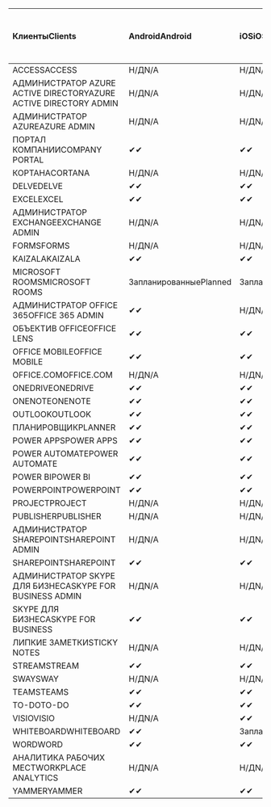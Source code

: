 <!-- This file is generated automatically. Changes made to this file will be overwritten.-->
|<span data-ttu-id="7b503-101">Клиенты</span><span class="sxs-lookup"><span data-stu-id="7b503-101">Clients</span></span>|<span data-ttu-id="7b503-102">Android</span><span class="sxs-lookup"><span data-stu-id="7b503-102">Android</span></span>|<span data-ttu-id="7b503-103">iOS</span><span class="sxs-lookup"><span data-stu-id="7b503-103">iOS</span></span>|<span data-ttu-id="7b503-104">"Mac";</span><span class="sxs-lookup"><span data-stu-id="7b503-104">Mac</span></span>|<span data-ttu-id="7b503-105">Windows 10</span><span class="sxs-lookup"><span data-stu-id="7b503-105">Windows 10</span></span><br><span data-ttu-id="7b503-106">Desktop</span><span class="sxs-lookup"><span data-stu-id="7b503-106">Desktop</span></span>|<span data-ttu-id="7b503-107">Windows 10</span><span class="sxs-lookup"><span data-stu-id="7b503-107">Windows 10</span></span><br><span data-ttu-id="7b503-108">Современные приложения</span><span class="sxs-lookup"><span data-stu-id="7b503-108">Modern Apps</span></span>|
|:-|:-|:-|:-|:-|:-|
|<span data-ttu-id="7b503-109">ACCESS</span><span class="sxs-lookup"><span data-stu-id="7b503-109">ACCESS</span></span>|<span data-ttu-id="7b503-110">Н/Д</span><span class="sxs-lookup"><span data-stu-id="7b503-110">N/A</span></span>|<span data-ttu-id="7b503-111">Н/Д</span><span class="sxs-lookup"><span data-stu-id="7b503-111">N/A</span></span>|<span data-ttu-id="7b503-112">Н/Д</span><span class="sxs-lookup"><span data-stu-id="7b503-112">N/A</span></span>|<span data-ttu-id="7b503-113">✔</span><span class="sxs-lookup"><span data-stu-id="7b503-113">✔</span></span>|<span data-ttu-id="7b503-114">Н/Д</span><span class="sxs-lookup"><span data-stu-id="7b503-114">N/A</span></span>|
|<span data-ttu-id="7b503-115">АДМИНИСТРАТОР AZURE ACTIVE DIRECTORY</span><span class="sxs-lookup"><span data-stu-id="7b503-115">AZURE ACTIVE DIRECTORY ADMIN</span></span>|<span data-ttu-id="7b503-116">Н/Д</span><span class="sxs-lookup"><span data-stu-id="7b503-116">N/A</span></span>|<span data-ttu-id="7b503-117">Н/Д</span><span class="sxs-lookup"><span data-stu-id="7b503-117">N/A</span></span>|<span data-ttu-id="7b503-118">Н/Д</span><span class="sxs-lookup"><span data-stu-id="7b503-118">N/A</span></span>|<span data-ttu-id="7b503-119">✔</span><span class="sxs-lookup"><span data-stu-id="7b503-119">✔</span></span>|<span data-ttu-id="7b503-120">Н/Д</span><span class="sxs-lookup"><span data-stu-id="7b503-120">N/A</span></span>|
|<span data-ttu-id="7b503-121">АДМИНИСТРАТОР AZURE</span><span class="sxs-lookup"><span data-stu-id="7b503-121">AZURE ADMIN</span></span>|<span data-ttu-id="7b503-122">Н/Д</span><span class="sxs-lookup"><span data-stu-id="7b503-122">N/A</span></span>|<span data-ttu-id="7b503-123">Н/Д</span><span class="sxs-lookup"><span data-stu-id="7b503-123">N/A</span></span>|<span data-ttu-id="7b503-124">Н/Д</span><span class="sxs-lookup"><span data-stu-id="7b503-124">N/A</span></span>|<span data-ttu-id="7b503-125">Н/Д</span><span class="sxs-lookup"><span data-stu-id="7b503-125">N/A</span></span>|<span data-ttu-id="7b503-126">Н/Д</span><span class="sxs-lookup"><span data-stu-id="7b503-126">N/A</span></span>|
|<span data-ttu-id="7b503-127">ПОРТАЛ КОМПАНИИ</span><span class="sxs-lookup"><span data-stu-id="7b503-127">COMPANY PORTAL</span></span>|<span data-ttu-id="7b503-128">✔</span><span class="sxs-lookup"><span data-stu-id="7b503-128">✔</span></span>|<span data-ttu-id="7b503-129">✔</span><span class="sxs-lookup"><span data-stu-id="7b503-129">✔</span></span>|<span data-ttu-id="7b503-130">✔</span><span class="sxs-lookup"><span data-stu-id="7b503-130">✔</span></span>|<span data-ttu-id="7b503-131">Н/Д</span><span class="sxs-lookup"><span data-stu-id="7b503-131">N/A</span></span>|<span data-ttu-id="7b503-132">✔</span><span class="sxs-lookup"><span data-stu-id="7b503-132">✔</span></span>|
|<span data-ttu-id="7b503-133">КОРТАНА</span><span class="sxs-lookup"><span data-stu-id="7b503-133">CORTANA</span></span>|<span data-ttu-id="7b503-134">Н/Д</span><span class="sxs-lookup"><span data-stu-id="7b503-134">N/A</span></span>|<span data-ttu-id="7b503-135">Н/Д</span><span class="sxs-lookup"><span data-stu-id="7b503-135">N/A</span></span>|<span data-ttu-id="7b503-136">Н/Д</span><span class="sxs-lookup"><span data-stu-id="7b503-136">N/A</span></span>|<span data-ttu-id="7b503-137">Н/Д</span><span class="sxs-lookup"><span data-stu-id="7b503-137">N/A</span></span>|<span data-ttu-id="7b503-138">✔</span><span class="sxs-lookup"><span data-stu-id="7b503-138">✔</span></span>|
|<span data-ttu-id="7b503-139">DELVE</span><span class="sxs-lookup"><span data-stu-id="7b503-139">DELVE</span></span>|<span data-ttu-id="7b503-140">✔</span><span class="sxs-lookup"><span data-stu-id="7b503-140">✔</span></span>|<span data-ttu-id="7b503-141">✔</span><span class="sxs-lookup"><span data-stu-id="7b503-141">✔</span></span>|<span data-ttu-id="7b503-142">Н/Д</span><span class="sxs-lookup"><span data-stu-id="7b503-142">N/A</span></span>|<span data-ttu-id="7b503-143">Н/Д</span><span class="sxs-lookup"><span data-stu-id="7b503-143">N/A</span></span>|<span data-ttu-id="7b503-144">Н/Д</span><span class="sxs-lookup"><span data-stu-id="7b503-144">N/A</span></span>|
|<span data-ttu-id="7b503-145">EXCEL</span><span class="sxs-lookup"><span data-stu-id="7b503-145">EXCEL</span></span>|<span data-ttu-id="7b503-146">✔</span><span class="sxs-lookup"><span data-stu-id="7b503-146">✔</span></span>|<span data-ttu-id="7b503-147">✔</span><span class="sxs-lookup"><span data-stu-id="7b503-147">✔</span></span>|<span data-ttu-id="7b503-148">✔</span><span class="sxs-lookup"><span data-stu-id="7b503-148">✔</span></span>|<span data-ttu-id="7b503-149">✔</span><span class="sxs-lookup"><span data-stu-id="7b503-149">✔</span></span>|<span data-ttu-id="7b503-150">✔</span><span class="sxs-lookup"><span data-stu-id="7b503-150">✔</span></span>|
|<span data-ttu-id="7b503-151">АДМИНИСТРАТОР EXCHANGE</span><span class="sxs-lookup"><span data-stu-id="7b503-151">EXCHANGE ADMIN</span></span>|<span data-ttu-id="7b503-152">Н/Д</span><span class="sxs-lookup"><span data-stu-id="7b503-152">N/A</span></span>|<span data-ttu-id="7b503-153">Н/Д</span><span class="sxs-lookup"><span data-stu-id="7b503-153">N/A</span></span>|<span data-ttu-id="7b503-154">Н/Д</span><span class="sxs-lookup"><span data-stu-id="7b503-154">N/A</span></span>|<span data-ttu-id="7b503-155">✔</span><span class="sxs-lookup"><span data-stu-id="7b503-155">✔</span></span>|<span data-ttu-id="7b503-156">Н/Д</span><span class="sxs-lookup"><span data-stu-id="7b503-156">N/A</span></span>|
|<span data-ttu-id="7b503-157">FORMS</span><span class="sxs-lookup"><span data-stu-id="7b503-157">FORMS</span></span>|<span data-ttu-id="7b503-158">Н/Д</span><span class="sxs-lookup"><span data-stu-id="7b503-158">N/A</span></span>|<span data-ttu-id="7b503-159">Н/Д</span><span class="sxs-lookup"><span data-stu-id="7b503-159">N/A</span></span>|<span data-ttu-id="7b503-160">Н/Д</span><span class="sxs-lookup"><span data-stu-id="7b503-160">N/A</span></span>|<span data-ttu-id="7b503-161">Н/Д</span><span class="sxs-lookup"><span data-stu-id="7b503-161">N/A</span></span>|<span data-ttu-id="7b503-162">Н/Д</span><span class="sxs-lookup"><span data-stu-id="7b503-162">N/A</span></span>|
|<span data-ttu-id="7b503-163">KAIZALA</span><span class="sxs-lookup"><span data-stu-id="7b503-163">KAIZALA</span></span>|<span data-ttu-id="7b503-164">✔</span><span class="sxs-lookup"><span data-stu-id="7b503-164">✔</span></span>|<span data-ttu-id="7b503-165">✔</span><span class="sxs-lookup"><span data-stu-id="7b503-165">✔</span></span>|<span data-ttu-id="7b503-166">Н/Д</span><span class="sxs-lookup"><span data-stu-id="7b503-166">N/A</span></span>|<span data-ttu-id="7b503-167">Н/Д</span><span class="sxs-lookup"><span data-stu-id="7b503-167">N/A</span></span>|<span data-ttu-id="7b503-168">Н/Д</span><span class="sxs-lookup"><span data-stu-id="7b503-168">N/A</span></span>|
|<span data-ttu-id="7b503-169">MICROSOFT ROOMS</span><span class="sxs-lookup"><span data-stu-id="7b503-169">MICROSOFT ROOMS</span></span>|<span data-ttu-id="7b503-170">Запланированные</span><span class="sxs-lookup"><span data-stu-id="7b503-170">Planned</span></span>|<span data-ttu-id="7b503-171">Запланированные</span><span class="sxs-lookup"><span data-stu-id="7b503-171">Planned</span></span>|<span data-ttu-id="7b503-172">Н/Д</span><span class="sxs-lookup"><span data-stu-id="7b503-172">N/A</span></span>|<span data-ttu-id="7b503-173">Н/Д</span><span class="sxs-lookup"><span data-stu-id="7b503-173">N/A</span></span>|<span data-ttu-id="7b503-174">Н/Д</span><span class="sxs-lookup"><span data-stu-id="7b503-174">N/A</span></span>|
|<span data-ttu-id="7b503-175">АДМИНИСТРАТОР OFFICE 365</span><span class="sxs-lookup"><span data-stu-id="7b503-175">OFFICE 365 ADMIN</span></span>|<span data-ttu-id="7b503-176">✔</span><span class="sxs-lookup"><span data-stu-id="7b503-176">✔</span></span>|<span data-ttu-id="7b503-177">Н/Д</span><span class="sxs-lookup"><span data-stu-id="7b503-177">N/A</span></span>|<span data-ttu-id="7b503-178">Н/Д</span><span class="sxs-lookup"><span data-stu-id="7b503-178">N/A</span></span>|<span data-ttu-id="7b503-179">Н/Д</span><span class="sxs-lookup"><span data-stu-id="7b503-179">N/A</span></span>|<span data-ttu-id="7b503-180">Н/Д</span><span class="sxs-lookup"><span data-stu-id="7b503-180">N/A</span></span>|
|<span data-ttu-id="7b503-181">ОБЪЕКТИВ OFFICE</span><span class="sxs-lookup"><span data-stu-id="7b503-181">OFFICE LENS</span></span>|<span data-ttu-id="7b503-182">✔</span><span class="sxs-lookup"><span data-stu-id="7b503-182">✔</span></span>|<span data-ttu-id="7b503-183">✔</span><span class="sxs-lookup"><span data-stu-id="7b503-183">✔</span></span>|<span data-ttu-id="7b503-184">Н/Д</span><span class="sxs-lookup"><span data-stu-id="7b503-184">N/A</span></span>|<span data-ttu-id="7b503-185">Н/Д</span><span class="sxs-lookup"><span data-stu-id="7b503-185">N/A</span></span>|<span data-ttu-id="7b503-186">✔</span><span class="sxs-lookup"><span data-stu-id="7b503-186">✔</span></span>|
|<span data-ttu-id="7b503-187">OFFICE MOBILE</span><span class="sxs-lookup"><span data-stu-id="7b503-187">OFFICE MOBILE</span></span>|<span data-ttu-id="7b503-188">✔</span><span class="sxs-lookup"><span data-stu-id="7b503-188">✔</span></span>|<span data-ttu-id="7b503-189">✔</span><span class="sxs-lookup"><span data-stu-id="7b503-189">✔</span></span>|<span data-ttu-id="7b503-190">Н/Д</span><span class="sxs-lookup"><span data-stu-id="7b503-190">N/A</span></span>|<span data-ttu-id="7b503-191">Н/Д</span><span class="sxs-lookup"><span data-stu-id="7b503-191">N/A</span></span>|<span data-ttu-id="7b503-192">Н/Д</span><span class="sxs-lookup"><span data-stu-id="7b503-192">N/A</span></span>|
|<span data-ttu-id="7b503-193">OFFICE.COM</span><span class="sxs-lookup"><span data-stu-id="7b503-193">OFFICE.COM</span></span>|<span data-ttu-id="7b503-194">Н/Д</span><span class="sxs-lookup"><span data-stu-id="7b503-194">N/A</span></span>|<span data-ttu-id="7b503-195">Н/Д</span><span class="sxs-lookup"><span data-stu-id="7b503-195">N/A</span></span>|<span data-ttu-id="7b503-196">Н/Д</span><span class="sxs-lookup"><span data-stu-id="7b503-196">N/A</span></span>|<span data-ttu-id="7b503-197">Н/Д</span><span class="sxs-lookup"><span data-stu-id="7b503-197">N/A</span></span>|<span data-ttu-id="7b503-198">✔</span><span class="sxs-lookup"><span data-stu-id="7b503-198">✔</span></span>|
|<span data-ttu-id="7b503-199">ONEDRIVE</span><span class="sxs-lookup"><span data-stu-id="7b503-199">ONEDRIVE</span></span>|<span data-ttu-id="7b503-200">✔</span><span class="sxs-lookup"><span data-stu-id="7b503-200">✔</span></span>|<span data-ttu-id="7b503-201">✔</span><span class="sxs-lookup"><span data-stu-id="7b503-201">✔</span></span>|<span data-ttu-id="7b503-202">✔</span><span class="sxs-lookup"><span data-stu-id="7b503-202">✔</span></span>|<span data-ttu-id="7b503-203">✔</span><span class="sxs-lookup"><span data-stu-id="7b503-203">✔</span></span>|<span data-ttu-id="7b503-204">✔</span><span class="sxs-lookup"><span data-stu-id="7b503-204">✔</span></span>|
|<span data-ttu-id="7b503-205">ONENOTE</span><span class="sxs-lookup"><span data-stu-id="7b503-205">ONENOTE</span></span>|<span data-ttu-id="7b503-206">✔</span><span class="sxs-lookup"><span data-stu-id="7b503-206">✔</span></span>|<span data-ttu-id="7b503-207">✔</span><span class="sxs-lookup"><span data-stu-id="7b503-207">✔</span></span>|<span data-ttu-id="7b503-208">✔</span><span class="sxs-lookup"><span data-stu-id="7b503-208">✔</span></span>|<span data-ttu-id="7b503-209">✔</span><span class="sxs-lookup"><span data-stu-id="7b503-209">✔</span></span>|<span data-ttu-id="7b503-210">✔</span><span class="sxs-lookup"><span data-stu-id="7b503-210">✔</span></span>|
|<span data-ttu-id="7b503-211">OUTLOOK</span><span class="sxs-lookup"><span data-stu-id="7b503-211">OUTLOOK</span></span>|<span data-ttu-id="7b503-212">✔</span><span class="sxs-lookup"><span data-stu-id="7b503-212">✔</span></span>|<span data-ttu-id="7b503-213">✔</span><span class="sxs-lookup"><span data-stu-id="7b503-213">✔</span></span>|<span data-ttu-id="7b503-214">✔</span><span class="sxs-lookup"><span data-stu-id="7b503-214">✔</span></span>|<span data-ttu-id="7b503-215">✔</span><span class="sxs-lookup"><span data-stu-id="7b503-215">✔</span></span>|<span data-ttu-id="7b503-216">✔</span><span class="sxs-lookup"><span data-stu-id="7b503-216">✔</span></span>|
|<span data-ttu-id="7b503-217">ПЛАНИРОВЩИК</span><span class="sxs-lookup"><span data-stu-id="7b503-217">PLANNER</span></span>|<span data-ttu-id="7b503-218">✔</span><span class="sxs-lookup"><span data-stu-id="7b503-218">✔</span></span>|<span data-ttu-id="7b503-219">✔</span><span class="sxs-lookup"><span data-stu-id="7b503-219">✔</span></span>|<span data-ttu-id="7b503-220">Н/Д</span><span class="sxs-lookup"><span data-stu-id="7b503-220">N/A</span></span>|<span data-ttu-id="7b503-221">Н/Д</span><span class="sxs-lookup"><span data-stu-id="7b503-221">N/A</span></span>|<span data-ttu-id="7b503-222">Н/Д</span><span class="sxs-lookup"><span data-stu-id="7b503-222">N/A</span></span>|
|<span data-ttu-id="7b503-223">POWER APPS</span><span class="sxs-lookup"><span data-stu-id="7b503-223">POWER APPS</span></span>|<span data-ttu-id="7b503-224">✔</span><span class="sxs-lookup"><span data-stu-id="7b503-224">✔</span></span>|<span data-ttu-id="7b503-225">✔</span><span class="sxs-lookup"><span data-stu-id="7b503-225">✔</span></span>|<span data-ttu-id="7b503-226">Н/Д</span><span class="sxs-lookup"><span data-stu-id="7b503-226">N/A</span></span>|<span data-ttu-id="7b503-227">Н/Д</span><span class="sxs-lookup"><span data-stu-id="7b503-227">N/A</span></span>|<span data-ttu-id="7b503-228">✔</span><span class="sxs-lookup"><span data-stu-id="7b503-228">✔</span></span>|
|<span data-ttu-id="7b503-229">POWER AUTOMATE</span><span class="sxs-lookup"><span data-stu-id="7b503-229">POWER AUTOMATE</span></span>|<span data-ttu-id="7b503-230">✔</span><span class="sxs-lookup"><span data-stu-id="7b503-230">✔</span></span>|<span data-ttu-id="7b503-231">✔</span><span class="sxs-lookup"><span data-stu-id="7b503-231">✔</span></span>|<span data-ttu-id="7b503-232">Н/Д</span><span class="sxs-lookup"><span data-stu-id="7b503-232">N/A</span></span>|<span data-ttu-id="7b503-233">Н/Д</span><span class="sxs-lookup"><span data-stu-id="7b503-233">N/A</span></span>|<span data-ttu-id="7b503-234">Н/Д</span><span class="sxs-lookup"><span data-stu-id="7b503-234">N/A</span></span>|
|<span data-ttu-id="7b503-235">POWER BI</span><span class="sxs-lookup"><span data-stu-id="7b503-235">POWER BI</span></span>|<span data-ttu-id="7b503-236">✔</span><span class="sxs-lookup"><span data-stu-id="7b503-236">✔</span></span>|<span data-ttu-id="7b503-237">✔</span><span class="sxs-lookup"><span data-stu-id="7b503-237">✔</span></span>|<span data-ttu-id="7b503-238">Н/Д</span><span class="sxs-lookup"><span data-stu-id="7b503-238">N/A</span></span>|<span data-ttu-id="7b503-239">✔</span><span class="sxs-lookup"><span data-stu-id="7b503-239">✔</span></span>|<span data-ttu-id="7b503-240">✔</span><span class="sxs-lookup"><span data-stu-id="7b503-240">✔</span></span>|
|<span data-ttu-id="7b503-241">POWERPOINT</span><span class="sxs-lookup"><span data-stu-id="7b503-241">POWERPOINT</span></span>|<span data-ttu-id="7b503-242">✔</span><span class="sxs-lookup"><span data-stu-id="7b503-242">✔</span></span>|<span data-ttu-id="7b503-243">✔</span><span class="sxs-lookup"><span data-stu-id="7b503-243">✔</span></span>|<span data-ttu-id="7b503-244">✔</span><span class="sxs-lookup"><span data-stu-id="7b503-244">✔</span></span>|<span data-ttu-id="7b503-245">✔</span><span class="sxs-lookup"><span data-stu-id="7b503-245">✔</span></span>|<span data-ttu-id="7b503-246">✔</span><span class="sxs-lookup"><span data-stu-id="7b503-246">✔</span></span>|
|<span data-ttu-id="7b503-247">PROJECT</span><span class="sxs-lookup"><span data-stu-id="7b503-247">PROJECT</span></span>|<span data-ttu-id="7b503-248">Н/Д</span><span class="sxs-lookup"><span data-stu-id="7b503-248">N/A</span></span>|<span data-ttu-id="7b503-249">Н/Д</span><span class="sxs-lookup"><span data-stu-id="7b503-249">N/A</span></span>|<span data-ttu-id="7b503-250">Н/Д</span><span class="sxs-lookup"><span data-stu-id="7b503-250">N/A</span></span>|<span data-ttu-id="7b503-251">✔</span><span class="sxs-lookup"><span data-stu-id="7b503-251">✔</span></span>|<span data-ttu-id="7b503-252">Н/Д</span><span class="sxs-lookup"><span data-stu-id="7b503-252">N/A</span></span>|
|<span data-ttu-id="7b503-253">PUBLISHER</span><span class="sxs-lookup"><span data-stu-id="7b503-253">PUBLISHER</span></span>|<span data-ttu-id="7b503-254">Н/Д</span><span class="sxs-lookup"><span data-stu-id="7b503-254">N/A</span></span>|<span data-ttu-id="7b503-255">Н/Д</span><span class="sxs-lookup"><span data-stu-id="7b503-255">N/A</span></span>|<span data-ttu-id="7b503-256">Н/Д</span><span class="sxs-lookup"><span data-stu-id="7b503-256">N/A</span></span>|<span data-ttu-id="7b503-257">✔</span><span class="sxs-lookup"><span data-stu-id="7b503-257">✔</span></span>|<span data-ttu-id="7b503-258">Н/Д</span><span class="sxs-lookup"><span data-stu-id="7b503-258">N/A</span></span>|
|<span data-ttu-id="7b503-259">АДМИНИСТРАТОР SHAREPOINT</span><span class="sxs-lookup"><span data-stu-id="7b503-259">SHAREPOINT ADMIN</span></span>|<span data-ttu-id="7b503-260">Н/Д</span><span class="sxs-lookup"><span data-stu-id="7b503-260">N/A</span></span>|<span data-ttu-id="7b503-261">Н/Д</span><span class="sxs-lookup"><span data-stu-id="7b503-261">N/A</span></span>|<span data-ttu-id="7b503-262">Н/Д</span><span class="sxs-lookup"><span data-stu-id="7b503-262">N/A</span></span>|<span data-ttu-id="7b503-263">✔</span><span class="sxs-lookup"><span data-stu-id="7b503-263">✔</span></span>|<span data-ttu-id="7b503-264">Н/Д</span><span class="sxs-lookup"><span data-stu-id="7b503-264">N/A</span></span>|
|<span data-ttu-id="7b503-265">SHAREPOINT</span><span class="sxs-lookup"><span data-stu-id="7b503-265">SHAREPOINT</span></span>|<span data-ttu-id="7b503-266">✔</span><span class="sxs-lookup"><span data-stu-id="7b503-266">✔</span></span>|<span data-ttu-id="7b503-267">✔</span><span class="sxs-lookup"><span data-stu-id="7b503-267">✔</span></span>|<span data-ttu-id="7b503-268">Н/Д</span><span class="sxs-lookup"><span data-stu-id="7b503-268">N/A</span></span>|<span data-ttu-id="7b503-269">Н/Д</span><span class="sxs-lookup"><span data-stu-id="7b503-269">N/A</span></span>|<span data-ttu-id="7b503-270">Н/Д</span><span class="sxs-lookup"><span data-stu-id="7b503-270">N/A</span></span>|
|<span data-ttu-id="7b503-271">АДМИНИСТРАТОР SKYPE ДЛЯ БИЗНЕСА</span><span class="sxs-lookup"><span data-stu-id="7b503-271">SKYPE FOR BUSINESS ADMIN</span></span>|<span data-ttu-id="7b503-272">Н/Д</span><span class="sxs-lookup"><span data-stu-id="7b503-272">N/A</span></span>|<span data-ttu-id="7b503-273">Н/Д</span><span class="sxs-lookup"><span data-stu-id="7b503-273">N/A</span></span>|<span data-ttu-id="7b503-274">Н/Д</span><span class="sxs-lookup"><span data-stu-id="7b503-274">N/A</span></span>|<span data-ttu-id="7b503-275">✔</span><span class="sxs-lookup"><span data-stu-id="7b503-275">✔</span></span>|<span data-ttu-id="7b503-276">Н/Д</span><span class="sxs-lookup"><span data-stu-id="7b503-276">N/A</span></span>|
|<span data-ttu-id="7b503-277">SKYPE ДЛЯ БИЗНЕСА</span><span class="sxs-lookup"><span data-stu-id="7b503-277">SKYPE FOR BUSINESS</span></span>|<span data-ttu-id="7b503-278">✔</span><span class="sxs-lookup"><span data-stu-id="7b503-278">✔</span></span>|<span data-ttu-id="7b503-279">✔</span><span class="sxs-lookup"><span data-stu-id="7b503-279">✔</span></span>|<span data-ttu-id="7b503-280">✔</span><span class="sxs-lookup"><span data-stu-id="7b503-280">✔</span></span>|<span data-ttu-id="7b503-281">✔</span><span class="sxs-lookup"><span data-stu-id="7b503-281">✔</span></span>|<span data-ttu-id="7b503-282">Н/Д</span><span class="sxs-lookup"><span data-stu-id="7b503-282">N/A</span></span>|
|<span data-ttu-id="7b503-283">ЛИПКИЕ ЗАМЕТКИ</span><span class="sxs-lookup"><span data-stu-id="7b503-283">STICKY NOTES</span></span>|<span data-ttu-id="7b503-284">Н/Д</span><span class="sxs-lookup"><span data-stu-id="7b503-284">N/A</span></span>|<span data-ttu-id="7b503-285">Н/Д</span><span class="sxs-lookup"><span data-stu-id="7b503-285">N/A</span></span>|<span data-ttu-id="7b503-286">Н/Д</span><span class="sxs-lookup"><span data-stu-id="7b503-286">N/A</span></span>|<span data-ttu-id="7b503-287">Н/Д</span><span class="sxs-lookup"><span data-stu-id="7b503-287">N/A</span></span>|<span data-ttu-id="7b503-288">✔</span><span class="sxs-lookup"><span data-stu-id="7b503-288">✔</span></span>|
|<span data-ttu-id="7b503-289">STREAM</span><span class="sxs-lookup"><span data-stu-id="7b503-289">STREAM</span></span>|<span data-ttu-id="7b503-290">✔</span><span class="sxs-lookup"><span data-stu-id="7b503-290">✔</span></span>|<span data-ttu-id="7b503-291">✔</span><span class="sxs-lookup"><span data-stu-id="7b503-291">✔</span></span>|<span data-ttu-id="7b503-292">Н/Д</span><span class="sxs-lookup"><span data-stu-id="7b503-292">N/A</span></span>|<span data-ttu-id="7b503-293">Н/Д</span><span class="sxs-lookup"><span data-stu-id="7b503-293">N/A</span></span>|<span data-ttu-id="7b503-294">Н/Д</span><span class="sxs-lookup"><span data-stu-id="7b503-294">N/A</span></span>|
|<span data-ttu-id="7b503-295">SWAY</span><span class="sxs-lookup"><span data-stu-id="7b503-295">SWAY</span></span>|<span data-ttu-id="7b503-296">Н/Д</span><span class="sxs-lookup"><span data-stu-id="7b503-296">N/A</span></span>|<span data-ttu-id="7b503-297">Н/Д</span><span class="sxs-lookup"><span data-stu-id="7b503-297">N/A</span></span>|<span data-ttu-id="7b503-298">Н/Д</span><span class="sxs-lookup"><span data-stu-id="7b503-298">N/A</span></span>|<span data-ttu-id="7b503-299">Н/Д</span><span class="sxs-lookup"><span data-stu-id="7b503-299">N/A</span></span>|<span data-ttu-id="7b503-300">✔</span><span class="sxs-lookup"><span data-stu-id="7b503-300">✔</span></span>|
|<span data-ttu-id="7b503-301">TEAMS</span><span class="sxs-lookup"><span data-stu-id="7b503-301">TEAMS</span></span>|<span data-ttu-id="7b503-302">✔</span><span class="sxs-lookup"><span data-stu-id="7b503-302">✔</span></span>|<span data-ttu-id="7b503-303">✔</span><span class="sxs-lookup"><span data-stu-id="7b503-303">✔</span></span>|<span data-ttu-id="7b503-304">✔</span><span class="sxs-lookup"><span data-stu-id="7b503-304">✔</span></span>|<span data-ttu-id="7b503-305">Запланированные</span><span class="sxs-lookup"><span data-stu-id="7b503-305">Planned</span></span>|<span data-ttu-id="7b503-306">Н/Д</span><span class="sxs-lookup"><span data-stu-id="7b503-306">N/A</span></span>|
|<span data-ttu-id="7b503-307">TO-DO</span><span class="sxs-lookup"><span data-stu-id="7b503-307">TO-DO</span></span>|<span data-ttu-id="7b503-308">✔</span><span class="sxs-lookup"><span data-stu-id="7b503-308">✔</span></span>|<span data-ttu-id="7b503-309">✔</span><span class="sxs-lookup"><span data-stu-id="7b503-309">✔</span></span>|<span data-ttu-id="7b503-310">✔</span><span class="sxs-lookup"><span data-stu-id="7b503-310">✔</span></span>|<span data-ttu-id="7b503-311">Н/Д</span><span class="sxs-lookup"><span data-stu-id="7b503-311">N/A</span></span>|<span data-ttu-id="7b503-312">✔</span><span class="sxs-lookup"><span data-stu-id="7b503-312">✔</span></span>|
|<span data-ttu-id="7b503-313">VISIO</span><span class="sxs-lookup"><span data-stu-id="7b503-313">VISIO</span></span>|<span data-ttu-id="7b503-314">Н/Д</span><span class="sxs-lookup"><span data-stu-id="7b503-314">N/A</span></span>|<span data-ttu-id="7b503-315">✔</span><span class="sxs-lookup"><span data-stu-id="7b503-315">✔</span></span>|<span data-ttu-id="7b503-316">Н/Д</span><span class="sxs-lookup"><span data-stu-id="7b503-316">N/A</span></span>|<span data-ttu-id="7b503-317">✔</span><span class="sxs-lookup"><span data-stu-id="7b503-317">✔</span></span>|<span data-ttu-id="7b503-318">Н/Д</span><span class="sxs-lookup"><span data-stu-id="7b503-318">N/A</span></span>|
|<span data-ttu-id="7b503-319">WHITEBOARD</span><span class="sxs-lookup"><span data-stu-id="7b503-319">WHITEBOARD</span></span>|<span data-ttu-id="7b503-320">✔</span><span class="sxs-lookup"><span data-stu-id="7b503-320">✔</span></span>|<span data-ttu-id="7b503-321">Запланированные</span><span class="sxs-lookup"><span data-stu-id="7b503-321">Planned</span></span>|<span data-ttu-id="7b503-322">Н/Д</span><span class="sxs-lookup"><span data-stu-id="7b503-322">N/A</span></span>|<span data-ttu-id="7b503-323">Н/Д</span><span class="sxs-lookup"><span data-stu-id="7b503-323">N/A</span></span>|<span data-ttu-id="7b503-324">✔</span><span class="sxs-lookup"><span data-stu-id="7b503-324">✔</span></span>|
|<span data-ttu-id="7b503-325">WORD</span><span class="sxs-lookup"><span data-stu-id="7b503-325">WORD</span></span>|<span data-ttu-id="7b503-326">✔</span><span class="sxs-lookup"><span data-stu-id="7b503-326">✔</span></span>|<span data-ttu-id="7b503-327">✔</span><span class="sxs-lookup"><span data-stu-id="7b503-327">✔</span></span>|<span data-ttu-id="7b503-328">✔</span><span class="sxs-lookup"><span data-stu-id="7b503-328">✔</span></span>|<span data-ttu-id="7b503-329">✔</span><span class="sxs-lookup"><span data-stu-id="7b503-329">✔</span></span>|<span data-ttu-id="7b503-330">✔</span><span class="sxs-lookup"><span data-stu-id="7b503-330">✔</span></span>|
|<span data-ttu-id="7b503-331">АНАЛИТИКА РАБОЧИХ МЕСТ</span><span class="sxs-lookup"><span data-stu-id="7b503-331">WORKPLACE ANALYTICS</span></span>|<span data-ttu-id="7b503-332">Н/Д</span><span class="sxs-lookup"><span data-stu-id="7b503-332">N/A</span></span>|<span data-ttu-id="7b503-333">Н/Д</span><span class="sxs-lookup"><span data-stu-id="7b503-333">N/A</span></span>|<span data-ttu-id="7b503-334">Н/Д</span><span class="sxs-lookup"><span data-stu-id="7b503-334">N/A</span></span>|<span data-ttu-id="7b503-335">Н/Д</span><span class="sxs-lookup"><span data-stu-id="7b503-335">N/A</span></span>|<span data-ttu-id="7b503-336">Н/Д</span><span class="sxs-lookup"><span data-stu-id="7b503-336">N/A</span></span>|
|<span data-ttu-id="7b503-337">YAMMER</span><span class="sxs-lookup"><span data-stu-id="7b503-337">YAMMER</span></span>|<span data-ttu-id="7b503-338">✔</span><span class="sxs-lookup"><span data-stu-id="7b503-338">✔</span></span>|<span data-ttu-id="7b503-339">✔</span><span class="sxs-lookup"><span data-stu-id="7b503-339">✔</span></span>|<span data-ttu-id="7b503-340">Запланированные</span><span class="sxs-lookup"><span data-stu-id="7b503-340">Planned</span></span>|<span data-ttu-id="7b503-341">Запланированные</span><span class="sxs-lookup"><span data-stu-id="7b503-341">Planned</span></span>|<span data-ttu-id="7b503-342">Н/Д</span><span class="sxs-lookup"><span data-stu-id="7b503-342">N/A</span></span>|
